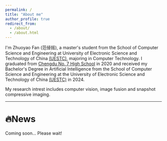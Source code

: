 ```yaml
---
permalink: /
title: "About me"
author_profile: true
redirect_from: 
  - /about/
  - /about.html
---
```


I'm Zhuoyao Fan (范倬摇), a master's student from the School of Computer Science and Engineering at University of Electronic Science and Technology of China [(UESTC)](https://www.uestc.edu.cn/), majoring in Computer Technology. I graduated from [Chengdu No. 7 High School](https://www.cdqz.net/) in 2020 and received my Bachelor's Degree in Artificial Intelligence from the School of Computer Science and Engineering at the University of Electronic Science and Technology of China [(UESTC)](https://www.uestc.edu.cn/) in 2024.

My research intrest includes computer vision, image fusion and snapshot compressive imaging.

---

# 🔥News

Coming soon... Please wait!

